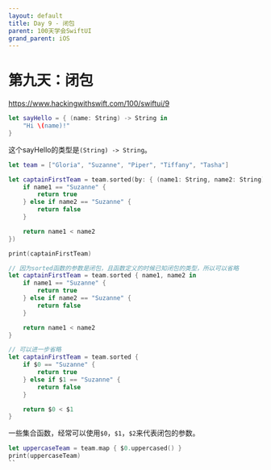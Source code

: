 ```yaml
---
layout: default
title: Day 9 - 闭包
parent: 100天学会SwiftUI
grand_parent: iOS
---
```


# 第九天：闭包
<https://www.hackingwithswift.com/100/swiftui/9>

```swift
let sayHello = { (name: String) -> String in
    "Hi \(name)!"
}
```

这个sayHello的类型是`(String) -> String`。

```swift
let team = ["Gloria", "Suzanne", "Piper", "Tiffany", "Tasha"]

let captainFirstTeam = team.sorted(by: { (name1: String, name2: String) -> Bool in
    if name1 == "Suzanne" {
        return true
    } else if name2 == "Suzanne" {
        return false
    }

    return name1 < name2
})

print(captainFirstTeam)

// 因为sorted函数的参数是闭包，且函数定义的时候已知闭包的类型，所以可以省略
let captainFirstTeam = team.sorted { name1, name2 in
    if name1 == "Suzanne" {
        return true
    } else if name2 == "Suzanne" {
        return false
    }

    return name1 < name2
}

// 可以进一步省略
let captainFirstTeam = team.sorted {
    if $0 == "Suzanne" {
        return true
    } else if $1 == "Suzanne" {
        return false
    }

    return $0 < $1
}
```

一些集合函数，经常可以使用`$0`，`$1`，`$2`来代表闭包的参数。
```swift
let uppercaseTeam = team.map { $0.uppercased() }
print(uppercaseTeam)
``
